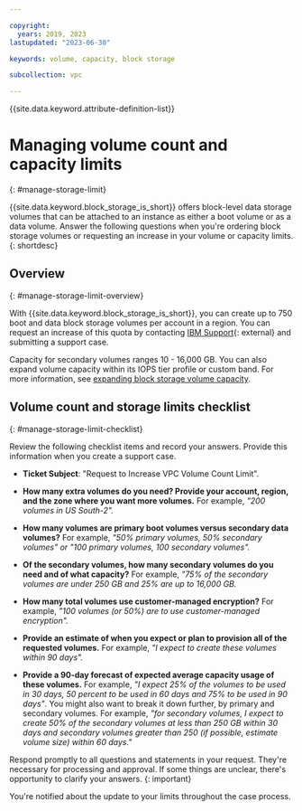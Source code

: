 ```yaml
---

copyright:
  years: 2019, 2023
lastupdated: "2023-06-30"

keywords: volume, capacity, block storage

subcollection: vpc

---
```


{{site.data.keyword.attribute-definition-list}}

# Managing volume count and capacity limits
{: #manage-storage-limit}

{{site.data.keyword.block_storage_is_short}} offers block-level data storage volumes that can be attached to an instance as either a boot volume or as a data volume. Answer the following questions when you're ordering block storage volumes or requesting an increase in your volume or capacity limits. 
{: shortdesc}

## Overview
{: #manage-storage-limit-overview}

With {{site.data.keyword.block_storage_is_short}}, you can create up to 750 boot and data block storage volumes per account in a region. You can request an increase of this quota by contacting [IBM Support](/unifiedsupport/cases/add){: external} and submitting a support case.

Capacity for secondary volumes ranges 10 - 16,000 GB. You can also expand volume capacity within its IOPS tier profile or custom band. For more information, see [expanding block storage volume capacity](/docs/vpc?topic=vpc-expanding-block-storage-volumes).

## Volume count and storage limits checklist
{: #manage-storage-limit-checklist}

Review the following checklist items and record your answers. Provide this information when you create a support case.

- **Ticket Subject**: "Request to Increase VPC Volume Count Limit".

- **How many extra volumes do you need? Provide your account, region, and the zone where you want more volumes.**
    For example, *"200 volumes in US South-2".*

- **How many volumes are primary boot volumes versus secondary data volumes?**
    For example, *"50% primary volumes, 50% secondary volumes" or "100 primary volumes, 100 secondary volumes".*

- **Of the secondary volumes, how many secondary volumes do you need and of what capacity?**
    For example, *"75% of the secondary volumes are under 250 GB and 25% are up to 16,000 GB.*

- **How many total volumes use customer-managed encryption?**
    For example, *"100 volumes (or 50%) are to use customer-managed encryption".*

- **Provide an estimate of when you expect or plan to provision all of the requested volumes.**
    For example, *"I expect to create these volumes within 90 days".*

- **Provide a 90-day forecast of expected average capacity usage of these volumes.**
    For example, *"I expect 25% of the volumes to be used in 30 days, 50 percent to be used in 60 days and 75% to be used in 90 days"*. You might also want to break it down further, by primary and secondary volumes. For example, *"for secondary volumes, I expect to create 50% of the secondary volumes at less than 250 GB within 30 days and secondary volumes greater than 250 (if possible, estimate volume size) within 60 days."*

Respond promptly to all questions and statements in your request. They're necessary for processing and approval. If some things are unclear, there's opportunity to clarify your answers. 
{: important}

You're notified about the update to your limits throughout the case process.
